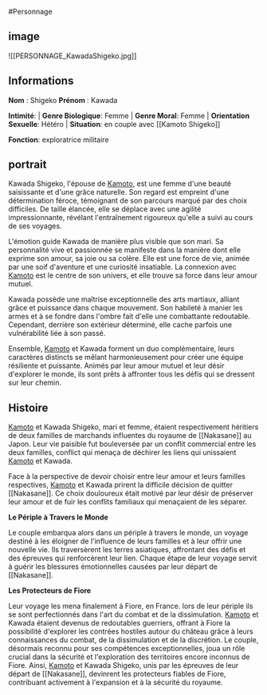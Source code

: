 #Personnage

## image
![[PERSONNAGE_KawadaShigeko.jpg]]

## Informations
**Nom** : Shigeko
**Prénom** : Kawada

**Intimité**: 
| **Genre Biologique**: Femme
| **Genre Moral**: Femme
| **Orientation Sexuelle**: Hétéro
| **Situation**: en couple avec [[Kamoto Shigeko]]

**Fonction**: exploratrice militaire

## portrait
Kawada Shigeko, l'épouse de [Kamoto](Kamoto%20Shigeko.md), est une femme d'une beauté saisissante et d'une grâce naturelle. Son regard est empreint d'une détermination féroce, témoignant de son parcours marqué par des choix difficiles. De taille élancée, elle se déplace avec une agilité impressionnante, révélant l'entraînement rigoureux qu'elle a suivi au cours de ses voyages.

L'émotion guide Kawada de manière plus visible que son mari. Sa personnalité vive et passionnée se manifeste dans la manière dont elle exprime son amour, sa joie ou sa colère. Elle est une force de vie, animée par une soif d'aventure et une curiosité insatiable. La connexion avec [Kamoto](Kamoto%20Shigeko.md) est le centre de son univers, et elle trouve sa force dans leur amour mutuel.

Kawada possède une maîtrise exceptionnelle des arts martiaux, alliant grâce et puissance dans chaque mouvement. Son habileté à manier les armes et à se fondre dans l'ombre fait d'elle une combattante redoutable. Cependant, derrière son extérieur déterminé, elle cache parfois une vulnérabilité liée à son passé.

Ensemble, [Kamoto](Kamoto%20Shigeko.md) et Kawada forment un duo complémentaire, leurs caractères distincts se mêlant harmonieusement pour créer une équipe résiliente et puissante. Animés par leur amour mutuel et leur désir d'explorer le monde, ils sont prêts à affronter tous les défis qui se dressent sur leur chemin.

## Histoire
[Kamoto](Kamoto%20Shigeko.md) et Kawada Shigeko, mari et femme, étaient respectivement héritiers de deux familles de marchands influentes du royaume de [[Nakasane]] au Japon. Leur vie paisible fut bouleversée par un conflit commercial entre les deux familles, conflict qui menaça de déchirer les liens qui unissaient [Kamoto](Kamoto%20Shigeko.md) et Kawada.

Face à la perspective de devoir choisir entre leur amour et leurs familles respectives, [Kamoto](Kamoto%20Shigeko.md) et Kawada prirent la difficile décision de quitter [[Nakasane]]. Ce choix douloureux était motivé par leur désir de préserver leur amour et de fuir les conflits familiaux qui menaçaient de les séparer.

**Le Périple à Travers le Monde**

Le couple embarqua alors dans un périple à travers le monde, un voyage destiné à les éloigner de l'influence de leurs familles et à leur offrir une nouvelle vie. Ils traversèrent les terres asiatiques, affrontant des défis et des épreuves qui renforcèrent leur lien. Chaque étape de leur voyage servit à guérir les blessures émotionnelles causées par leur départ de [[Nakasane]].

**Les Protecteurs de Fiore**

Leur voyage les mena finalement à Fiore, en France. lors de leur périple ils se sont perfectionnés dans l'art du combat et de la dissimulation. [Kamoto](Kamoto%20Shigeko.md) et Kawada étaient devenus de redoutables guerriers, offrant à Fiore la possibilité d'explorer les contrées hostiles autour du château grâce à leurs connaissances du combat, de la dissimulation et de la discrétion. Le couple, désormais reconnu pour ses compétences exceptionnelles, joua un rôle crucial dans la sécurité et l'exploration des territoires encore inconnus de Fiore. Ainsi, [Kamoto](Kamoto%20Shigeko.md) et Kawada Shigeko, unis par les épreuves de leur départ de [[Nakasane]], devinrent les protecteurs fiables de Fiore, contribuant activement à l'expansion et à la sécurité du royaume.